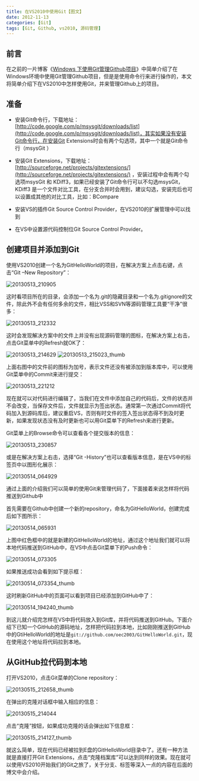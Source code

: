 ```yaml
---
title: 在VS2010中使用Git【图文】
date: 2012-11-13
categories: [Git]
tags: [Git, Github, vs2010, 源码管理]
---
```


## 前言

在之前的一片博客《[Windows 下使用Git管理Github项目](http://blog.fwhyy.com/2012/02/use-git-manage-github-project-on-windows/)》中简单介绍了在Windows环境中使用Git管理Github项目，但是是使用命令行来进行操作的，本文将简单介绍下在VS2010中怎样使用Git，并来管理Github上的项目。

## 准备

* 安装Git命令行，下载地址：[http://code.google.com/p/msysgit/downloads/list](http://code.google.com/p/msysgit/downloads/list)，其实如果没有安装Git命令行，在安装Git Extensions时会有两个勾选项，其中一个就是Git命令行（msysGit ）

* 安装Git Extensions，下载地址：[http://sourceforge.net/projects/gitextensions/](http://sourceforge.net/projects/gitextensions/) ，安装过程中会有两个勾选项msysGit 和 KDiff3，如果已经安装了Git命令行可以不勾选msysGit，KDiff3 是一个文件对比工具，在分支合并时会用到，建议勾选，安装完后也可以设置成其他的对比工具，比如：BCompare

* 安装VS的插件Git Source Control Provider，在VS2010的扩展管理中可以找到

* 在VS中设置源代码控制位Git Source Control Provider。

## 创建项目并添加到Git

使用VS2010创建一个名为GitHelloWorld的项目，在解决方案上点击右键，点击“Git –New Repository”：

![20130513_210905](http://oec2003.qiniudn.com/20130513_210905.jpg)

这时看项目所在的目录，会添加一个名为.git的隐藏目录和一个名为.gitignore的文件，除此外不会有任何多余的文件，相比VSS和SVN等源码管理工具要“干净”很多：

![20130513_212332](http://oec2003.qiniudn.com/20130513_212332.jpg)

这时会发现解决方案中的文件上并没有出现源码管理的图标，在解决方案上右击，点击Git菜单中的Refresh就OK了：

![20130513_214629](http://oec2003.qiniudn.com/20130513_214629.jpg)
![20130513_215023_thumb](http://oec2003.qiniudn.com/20130513_215023_thumb.jpg)

上面右图中的文件前的图标为加号，表示文件还没有被添加到版本库中，可以使用Git菜单中的Commit来进行提交：

![20130513_221212](http://oec2003.qiniudn.com/20130513_221212.jpg)

现在就可以对代码进行编辑了，当我们在文件中添加自己的代码后，文件的状态并不会改变，当保存文件后，文件就显示为签出状态。通常第一次通过Commit将代码加入到源码库后，建议重启VS，否则有时文件的签入签出状态得不到及时更新，如果发现状态没有及时更新也可以用Git菜单下的Refresh来进行更新。

Git菜单上的Browse命令可以查看各个提交版本的信息：

![20130513_230857](http://oec2003.qiniudn.com/20130513_230857.jpg)

或是在解决方案上右击，选择“Git -History”也可以查看版本信息，是在VS中的标签页中以图形化展示：

![20130514_064929](http://oec2003.qiniudn.com/20130514_064929.jpg)

通过上面的介绍我们可以简单的使用Git来管理代码了，下面接着来说怎样将代码推送到Github中

首先需要在Github中创建一个新的repository，命名为GitHelloWorld，创建完成后如下图所示：

![20130514_065931](http://oec2003.qiniudn.com/20130514_065931.jpg)

上图中红色框中的就是新建的GitHelloWorld的地址，通过这个地址我们就可以将本地代码推送到GitHub中，在VS中点击Git菜单下的Push命令：

![20130514_073305](http://oec2003.qiniudn.com/20130514_073305.jpg)

如果推送成功会看到如下提示框：

![20130514_073354_thumb](http://oec2003.qiniudn.com/20130514_073354_thumb.jpg)

这时刷新GitHub中的页面可以看到项目已经添加到GitHub中了：

![20130514_194240_thumb](http://oec2003.qiniudn.com/20130514_194240_thumb.jpg)

到这儿就介绍完怎样在VS中将代码放入到Git库，并将代码推送到GitHub。下面介绍下已知一个GitHub的源码地址，怎样把代码拉到本地，比如刚刚推送到GitHub中的GtiHelloWorld的地址是`git://github.com/oec2003/GitHelloWorld.git`，现在使用这个地址将代码拉到本地。

## 从GitHub拉代码到本地

打开VS2010，点击Git菜单的Clone repository：

![20130515_212658_thumb](http://oec2003.qiniudn.com/20130515_212658_thumb.jpg)

在弹出的克隆对话框中输入相应的信息：

![20130515_214044](http://oec2003.qiniudn.com/20130515_214044.jpg)

点击“克隆”按钮，如果成功克隆的话会弹出如下信息框：

![20130515_214127_thumb](http://oec2003.qiniudn.com/20130515_214127_thumb.jpg)

就这么简单，现在代码已经被拉到E盘的GitHelloWorld目录中了。还有一种方法就是直接打开Git Extensions，点击“克隆档案库”可以达到同样的效果。现在就可以使用VS2010开始我们的Git之旅了，关于分支、标签等深入一点的内容在后面的博文中会介绍。


